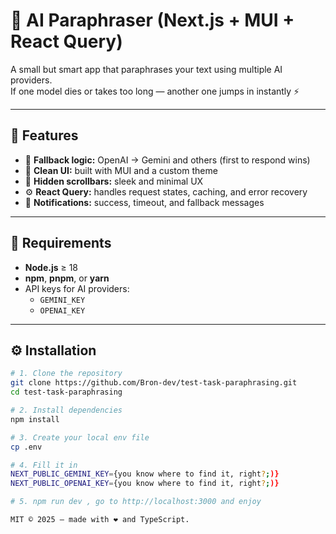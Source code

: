 # 🚀 AI Paraphraser (Next.js + MUI + React Query)

A small but smart app that paraphrases your text using multiple AI providers.  
If one model dies or takes too long — another one jumps in instantly ⚡

---

## 🧠 Features
- 🔁 **Fallback logic:** OpenAI → Gemini and others (first to respond wins)
- 💬 **Clean UI:** built with MUI and a custom theme
- 🧹 **Hidden scrollbars:** sleek and minimal UX
- ⚙️ **React Query:** handles request states, caching, and error recovery
- 🔔 **Notifications:** success, timeout, and fallback messages

---

## 🧩 Requirements

- **Node.js** ≥ 18
- **npm**, **pnpm**, or **yarn**
- API keys for AI providers:
    - `GEMINI_KEY`
    - `OPENAI_KEY`

---

## ⚙️ Installation

```bash
# 1. Clone the repository
git clone https://github.com/Bron-dev/test-task-paraphrasing.git
cd test-task-paraphrasing

# 2. Install dependencies
npm install

# 3. Create your local env file
cp .env

# 4. Fill it in
NEXT_PUBLIC_GEMINI_KEY={you know where to find it, right?;)}
NEXT_PUBLIC_OPENAI_KEY={you know where to find it, right?;)}

# 5. npm run dev , go to http://localhost:3000 and enjoy

MIT © 2025 — made with ❤️ and TypeScript.